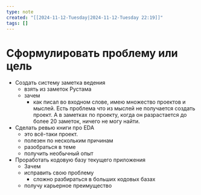 ```yaml
---
type: note
created: "[[2024-11-12-Tuesday|2024-11-12-Tuesday 22:19]]"
tags: []
---
```

#  Сформулировать проблему или цель 

- Создать систему заметка ведения 
	- взять из заметок Рустама
	- зачем
		- как писал во входном слове, имею множество проектов и мыслей. Есть проблема что из мыслей не получается создать проект. А в заметках по проекту, когда он разрастается до более 20 заметок, ничего не могу найти.
- Сделать ревью книги про EDA
	- это всё-таки проект.
	- полезен по нескольким причинам
	- разобраться в теме
	- получить необычный опыт
- Проработать кодовую базу текущего приложения 
	- Зачем
	- исправить свою проблему
		- сложно разбираться в больших кодовых базах
	- получу карьерное преимущество
